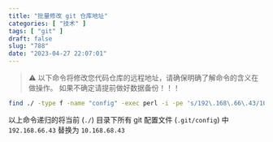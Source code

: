 ```yaml
---
title: "批量修改 git 仓库地址"
categories: [ "技术" ]
tags: [ "git" ]
draft: false
slug: "788"
date: "2023-04-27 22:07:01"
---
```


> ⚠️ 以下命令将修改您代码仓库的远程地址，请确保明确了解命令的含义在做操作。
> 如果不确定请提前做好数据备份！！！

```bash
find ./ -type f -name "config" -exec perl -i -pe 's/192\.168\.66\.43/10.168.68.43/g' {} \;
```

以上命令递归的将当前 (`./`) 目录下所有 git 配置文件 (`.git/config`) 中 `192.168.66.43` 替换为 `10.168.68.43`


